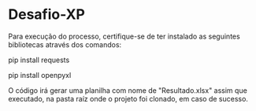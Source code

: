 # Desafio-XP
Para execução do processo, certifique-se de ter instalado as seguintes bibliotecas através dos comandos:

pip install requests

pip install openpyxl

O código irá gerar uma planilha com nome de "Resultado.xlsx" assim que executado, na pasta raíz onde o projeto foi clonado, em caso de sucesso.
